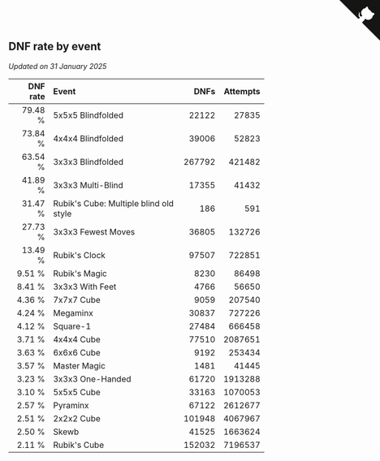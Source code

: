 ## DNF rate by event

*Updated on 31 January 2025*

| DNF rate | Event | DNFs | Attempts |
| ---: | :--- | ---: | ---: |
| 79.48 % | 5x5x5 Blindfolded | 22122 | 27835 |
| 73.84 % | 4x4x4 Blindfolded | 39006 | 52823 |
| 63.54 % | 3x3x3 Blindfolded | 267792 | 421482 |
| 41.89 % | 3x3x3 Multi-Blind | 17355 | 41432 |
| 31.47 % | Rubik's Cube: Multiple blind old style | 186 | 591 |
| 27.73 % | 3x3x3 Fewest Moves | 36805 | 132726 |
| 13.49 % | Rubik's Clock | 97507 | 722851 |
| 9.51 % | Rubik's Magic | 8230 | 86498 |
| 8.41 % | 3x3x3 With Feet | 4766 | 56650 |
| 4.36 % | 7x7x7 Cube | 9059 | 207540 |
| 4.24 % | Megaminx | 30837 | 727226 |
| 4.12 % | Square-1 | 27484 | 666458 |
| 3.71 % | 4x4x4 Cube | 77510 | 2087651 |
| 3.63 % | 6x6x6 Cube | 9192 | 253434 |
| 3.57 % | Master Magic | 1481 | 41445 |
| 3.23 % | 3x3x3 One-Handed | 61720 | 1913288 |
| 3.10 % | 5x5x5 Cube | 33163 | 1070053 |
| 2.57 % | Pyraminx | 67122 | 2612677 |
| 2.51 % | 2x2x2 Cube | 101948 | 4067967 |
| 2.50 % | Skewb | 41525 | 1663624 |
| 2.11 % | Rubik's Cube | 152032 | 7196537 |


<a href="https://github.com/jonatanklosko/wca_statistics" class="github-corner" aria-label="View source on Github"><svg width="80" height="80" viewBox="0 0 250 250" style="fill:#151513; color:#fff; position: absolute; top: 0; border: 0; right: 0;" aria-hidden="true"><path d="M0,0 L115,115 L130,115 L142,142 L250,250 L250,0 Z"></path><path d="M128.3,109.0 C113.8,99.7 119.0,89.6 119.0,89.6 C122.0,82.7 120.5,78.6 120.5,78.6 C119.2,72.0 123.4,76.3 123.4,76.3 C127.3,80.9 125.5,87.3 125.5,87.3 C122.9,97.6 130.6,101.9 134.4,103.2" fill="currentColor" style="transform-origin: 130px 106px;" class="octo-arm"></path><path d="M115.0,115.0 C114.9,115.1 118.7,116.5 119.8,115.4 L133.7,101.6 C136.9,99.2 139.9,98.4 142.2,98.6 C133.8,88.0 127.5,74.4 143.8,58.0 C148.5,53.4 154.0,51.2 159.7,51.0 C160.3,49.4 163.2,43.6 171.4,40.1 C171.4,40.1 176.1,42.5 178.8,56.2 C183.1,58.6 187.2,61.8 190.9,65.4 C194.5,69.0 197.7,73.2 200.1,77.6 C213.8,80.2 216.3,84.9 216.3,84.9 C212.7,93.1 206.9,96.0 205.4,96.6 C205.1,102.4 203.0,107.8 198.3,112.5 C181.9,128.9 168.3,122.5 157.7,114.1 C157.9,116.9 156.7,120.9 152.7,124.9 L141.0,136.5 C139.8,137.7 141.6,141.9 141.8,141.8 Z" fill="currentColor" class="octo-body"></path></svg></a><style>.github-corner:hover .octo-arm{animation:octocat-wave 560ms ease-in-out}@keyframes octocat-wave{0%,100%{transform:rotate(0)}20%,60%{transform:rotate(-25deg)}40%,80%{transform:rotate(10deg)}}@media (max-width:500px){.github-corner:hover .octo-arm{animation:none}.github-corner .octo-arm{animation:octocat-wave 560ms ease-in-out}}</style>
